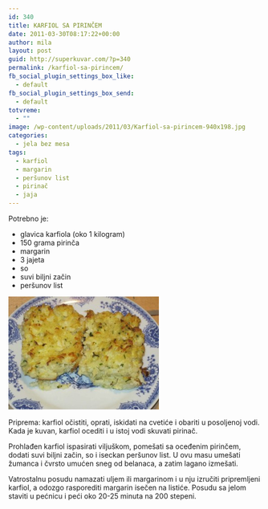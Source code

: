 ```yaml
---
id: 340
title: KARFIOL SA PIRINČEM
date: 2011-03-30T08:17:22+00:00
author: mila
layout: post
guid: http://superkuvar.com/?p=340
permalink: /karfiol-sa-pirincem/
fb_social_plugin_settings_box_like:
  - default
fb_social_plugin_settings_box_send:
  - default
totvreme:
  - ""
image: /wp-content/uploads/2011/03/Karfiol-sa-pirincem-940x198.jpg
categories:
  - jela bez mesa
tags:
  - karfiol
  - margarin
  - peršunov list
  - pirinač
  - jaja
---
```

Potrebno je:

  * glavica karfiola (oko 1 kilogram)
  * 150 grama pirinča
  * margarin
  * 3 jajeta
  * so
  * suvi biljni začin
  * peršunov list

<img class="alignnone size-medium wp-image-4499" title="Karfiol sa pirincem" src="/wp-content/uploads/2011/03/Karfiol-sa-pirincem-300x225.jpg" alt="" width="300" height="225" /> 

Priprema: karfiol očistiti, oprati, iskidati na cvetiće i obariti u posoljenoj vodi. Kada je kuvan, karfiol ocediti i u istoj vodi skuvati pirinač.

Prohlađen karfiol ispasirati viljuškom, pomešati sa oceđenim pirinčem, dodati suvi biljni začin, so i iseckan peršunov list. U ovu masu umešati žumanca i čvrsto umućen sneg od belanaca, a zatim lagano izmešati.

Vatrostalnu posudu namazati uljem ili margarinom i u nju izručiti pripremljeni karfiol, a odozgo rasporediti margarin isečen na listiće. Posudu sa jelom staviti u pećnicu i peći oko 20-25 minuta na 200 stepeni.